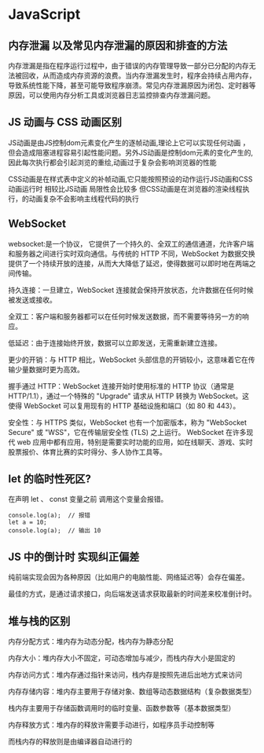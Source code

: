 # JavaScript

## 内存泄漏 以及常见内存泄漏的原因和排查的方法

内存泄漏是指在程序运行过程中，由于错误的内存管理导致一部分已分配的内存无法被回收，从而造成内存资源的浪费。当内存泄漏发生时，程序会持续占用内存，导致系统性能下降，甚至可能导致程序崩溃。常见内存泄漏原因为闭包、定时器等原因，可以使用内存分析工具或浏览器日志监控排查内存泄漏问题。


## JS 动画与 CSS 动画区别

JS动画是由JS控制dom元素变化产生的逐帧动画,理论上它可以实现任何动画 ，但会造成阻塞进程容易引起性能问题。另外JS动画是控制dom元素的变化产生的,因此每次执行都会引起浏览的重绘,动画过于复杂会影响浏览器的性能

CSS动画是在样式表中定义的补帧动画,它只能按照预设的动作运行JS动画和CSS动画运行时 相较比JS动画 局限性会比较多 但CSS动画是在浏览器的渲染线程执行，的动画复杂不会影响主线程代码的执行


## WebSocket

websocket:是一个协议， 它提供了一个持久的、全双工的通信通道，允许客户端和服务器之间进行实时双向通信。与传统的 HTTP 不同，WebSocket 为数据交换提供了一个持续开放的连接，从而大大降低了延迟，使得数据可以即时地在两端之间传输。

持久连接：一旦建立，WebSocket 连接就会保持开放状态，允许数据在任何时候被发送或接收。

全双工：客户端和服务器都可以在任何时候发送数据，而不需要等待另一方的响应。

低延迟：由于连接始终开放，数据可以立即发送，无需重新建立连接。

更少的开销：与 HTTP 相比，WebSocket 头部信息的开销较小，这意味着它在传输少量数据时更为高效。

握手通过 HTTP：WebSocket 连接开始时使用标准的 HTTP 协议（通常是 HTTP/1.1），通过一个特殊的 "Upgrade" 请求从 HTTP 转换为 WebSocket。这使得 WebSocket 可以复用现有的 HTTP 基础设施和端口（如 80 和 443）。

安全性：与 HTTPS 类似，WebSocket 也有一个加密版本，称为 "WebSocket Secure" 或 "WSS"，它在传输层安全性 (TLS) 之上运行。
WebSocket 在许多现代 web 应用中都有应用，特别是需要实时功能的应用，如在线聊天、游戏、实时股票报价、体育比赛的实时得分、多人协作工具等。


## let 的临时性死区?

在声明 let 、 const 变量之前 调用这个变量会报错。

```
console.log(a);  // 报错
let a = 10;
console.log(a);  // 输出 10
```


## JS 中的倒计时 实现纠正偏差

纯前端实现会因为各种原因（比如用户的电脑性能、网络延迟等）会存在偏差。

最佳的方式，是通过请求接口，向后端发送请求获取最新的时间差来校准倒计时。


## 堆与栈的区别

内存分配方式：堆内存为动态分配，栈内存为静态分配

内存大小：堆内存大小不固定，可动态增加与减少，而栈内存大小是固定的

内存访问方式：堆内存通过指针来访问，栈内存是按照先进后出地方式来访问

内存存储内容：堆内存主要用于存储对象、数组等动态数据结构（复杂数据类型）

栈内存主要用于存储函数调用时的临时变量、函数参数等（基本数据类型）

内存释放方式：堆内存的释放许需要手动进行，如程序员手动控制等

而栈内存的释放则是由编译器自动进行的
